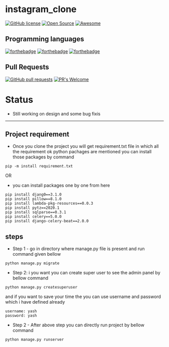 # instagram_clone

[![GitHub license](https://img.shields.io/github/license/Naereen/StrapDown.js.svg)](https://github.com/Naereen/StrapDown.js/blob/master/LICENSE)
[![Open Source](https://badges.frapsoft.com/os/v1/open-source.svg?v=103)](https://opensource.org/)
[![Awesome](https://cdn.rawgit.com/sindresorhus/awesome/d7305f38d29fed78fa85652e3a63e154dd8e8829/media/badge.svg)](https://github.com/sindresorhus/awesome)

## Programming languages
[![forthebadge](https://forthebadge.com/images/badges/made-with-python.svg)](https://forthebadge.com)
[![forthebadge](https://forthebadge.com/images/badges/uses-html.svg)](https://forthebadge.com)
[![forthebadge](https://forthebadge.com/images/badges/uses-css.svg)](https://forthebadge.com)

## Pull Requests
[![GitHub pull requests](https://img.shields.io/github/issues-pr/cdnjs/cdnjs.svg?style=flat)]()
[![PR's Welcome](https://img.shields.io/badge/PRs-welcome-brightgreen.svg?style=flat)](http://makeapullrequest.com)

# Status

- Still working on design and some bug fixis

----

## Project requirement
- Once you clone the project you will get requirement.txt file in which all the requirement ok python pachages are mentioned you can install those packages by command

```
pip -m install requirement.txt
```
OR

- you can install packages one by one from here
```
pip install djang0==3.1.0
pip install pillow==8.1.0
pip install lambda-pkg-resources==0.0.3
pip install pytz==2020.1
pip install sqlparse==0.3.1
pip install celery==5.0.0
pip install django-celery-beat==2.0.0
```

## steps

- Step 1 - go in directory where manage.py file is present and run command given bellow
```
python manage.py migrate
```

- Step 2: i you want you can create super user to see the admin panel by bellow command

```
python manage.py createsuperuser
```

and if you want to save your time the you can use username and password which i have defined already
```
username: yash
password: yash
```

- Step 2 - After above step you can directly run project by bellow command
```
python manage.py runserver
```
